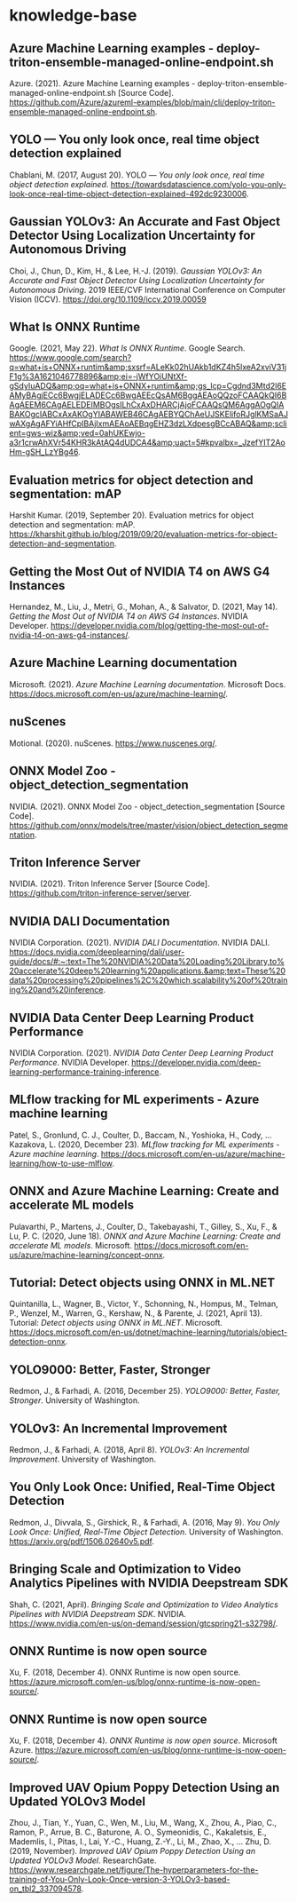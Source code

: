 # knowledge-base

## Azure Machine Learning examples - deploy-triton-ensemble-managed-online-endpoint.sh

Azure. (2021). Azure Machine Learning examples - deploy-triton-ensemble-managed-online-endpoint.sh [Source Code]. https://github.com/Azure/azureml-examples/blob/main/cli/deploy-triton-ensemble-managed-online-endpoint.sh.

## YOLO — You only look once, real time object detection explained

Chablani, M. (2017, August 20). YOLO — *You only look once, real time object detection explained*. https://towardsdatascience.com/yolo-you-only-look-once-real-time-object-detection-explained-492dc9230006.

## Gaussian YOLOv3: An Accurate and Fast Object Detector Using Localization Uncertainty for Autonomous Driving

Choi, J., Chun, D., Kim, H., & Lee, H.-J. (2019). *Gaussian YOLOv3: An Accurate and Fast Object Detector Using Localization Uncertainty for Autonomous Driving*. 2019 IEEE/CVF International Conference on Computer Vision (ICCV). https://doi.org/10.1109/iccv.2019.00059

## What Is ONNX Runtime

Google. (2021, May 22). *What Is ONNX Runtime*. Google Search. https://www.google.com/search?q=what+is+ONNX+runtim&amp;sxsrf=ALeKk02hUAkb1dKZ4h5lxeA2xviV31jF1g%3A1621046778896&amp;ei=-jWfYOiUNtXf-gSdyIuADQ&amp;oq=what+is+ONNX+runtim&amp;gs_lcp=Cgdnd3Mtd2l6EAMyBAgjECc6BwgjELADECc6BwgAEEcQsAM6BggAEAoQQzoFCAAQkQI6BAgAEEM6CAgAELEDEIMBOgsILhCxAxDHARCjAjoFCAAQsQM6AggAOgQIABAKOgcIABCxAxAKOgYIABAWEB46CAgAEBYQChAeUJSKElifoRJglKMSaAJwAXgAgAFYiAHfCpIBAjIxmAEAoAEBqgEHZ3dzLXdpesgBCcABAQ&amp;sclient=gws-wiz&amp;ved=0ahUKEwjo-a3r1crwAhXVr54KHR3kAtAQ4dUDCA4&amp;uact=5#kpvalbx=_JzefYIT2AoHm-gSH_LzYBg46.

## Evaluation metrics for object detection and segmentation: mAP

Harshit Kumar. (2019, September 20). Evaluation metrics for object detection and segmentation: mAP. https://kharshit.github.io/blog/2019/09/20/evaluation-metrics-for-object-detection-and-segmentation.

## Getting the Most Out of NVIDIA T4 on AWS G4 Instances

Hernandez, M., Liu, J., Metri, G., Mohan, A., & Salvator, D. (2021, May 14). *Getting the Most Out of NVIDIA T4 on AWS G4 Instances*. NVIDIA Developer. https://developer.nvidia.com/blog/getting-the-most-out-of-nvidia-t4-on-aws-g4-instances/.

## Azure Machine Learning documentation

Microsoft. (2021). *Azure Machine Learning documentation*. Microsoft Docs. https://docs.microsoft.com/en-us/azure/machine-learning/.

## nuScenes

Motional. (2020). nuScenes. https://www.nuscenes.org/.

## ONNX Model Zoo - object_detection_segmentation

NVIDIA. (2021). ONNX Model Zoo - object_detection_segmentation [Source Code]. https://github.com/onnx/models/tree/master/vision/object_detection_segmentation.

## Triton Inference Server

NVIDIA. (2021). Triton Inference Server [Source Code]. https://github.com/triton-inference-server/server.

## NVIDIA DALI Documentation

NVIDIA Corporation. (2021). *NVIDIA DALI Documentation*. NVIDIA DALI. https://docs.nvidia.com/deeplearning/dali/user-guide/docs/#:~:text=The%20NVIDIA%20Data%20Loading%20Library,to%20accelerate%20deep%20learning%20applications.&amp;text=These%20data%20processing%20pipelines%2C%20which,scalability%20of%20training%20and%20inference.

## NVIDIA Data Center Deep Learning Product Performance

NVIDIA Corporation. (2021). *NVIDIA Data Center Deep Learning Product Performance*. NVIDIA Developer. https://developer.nvidia.com/deep-learning-performance-training-inference.

## MLflow tracking for ML experiments - Azure machine learning

Patel, S., Gronlund, C. J., Coulter, D., Baccam, N., Yoshioka, H., Cody, … Kazakova, L. (2020, December 23). *MLflow tracking for ML experiments - Azure machine learning*. https://docs.microsoft.com/en-us/azure/machine-learning/how-to-use-mlflow.

## ONNX and Azure Machine Learning: Create and accelerate ML models

Pulavarthi, P., Martens, J., Coulter, D., Takebayashi, T., Gilley, S., Xu, F., & Lu, P. C. (2020, June 18). *ONNX and Azure Machine Learning: Create and accelerate ML models*. Microsoft. https://docs.microsoft.com/en-us/azure/machine-learning/concept-onnx.

## Tutorial: Detect objects using ONNX in ML.NET

Quintanilla, L., Wagner, B., Victor, Y., Schonning, N., Hompus, M., Telman, P., Wenzel, M., Warren, G., Kershaw, N., & Parente, J. (2021, April 13). Tutorial: *Detect objects using ONNX in ML.NET*. Microsoft. https://docs.microsoft.com/en-us/dotnet/machine-learning/tutorials/object-detection-onnx.

## YOLO9000: Better, Faster, Stronger

Redmon, J., & Farhadi, A. (2016, December 25). *YOLO9000: Better, Faster, Stronger*. University of Washington.

## YOLOv3: An Incremental Improvement

Redmon, J., & Farhadi, A. (2018, April 8). *YOLOv3: An Incremental Improvement*. University of Washington.

## You Only Look Once: Unified, Real-Time Object Detection

Redmon, J., Divvala, S., Girshick, R., & Farhadi, A. (2016, May 9). *You Only Look Once:
Unified, Real-Time Object Detection*. University of Washington. https://arxiv.org/pdf/1506.02640v5.pdf.

## Bringing Scale and Optimization to Video Analytics Pipelines with NVIDIA Deepstream SDK

Shah, C. (2021, April). *Bringing Scale and Optimization to Video Analytics Pipelines with NVIDIA Deepstream SDK*. NVIDIA. https://www.nvidia.com/en-us/on-demand/session/gtcspring21-s32798/.

## ONNX Runtime is now open source

Xu, F. (2018, December 4). ONNX Runtime is now open source. https://azure.microsoft.com/en-us/blog/onnx-runtime-is-now-open-source/.

## ONNX Runtime is now open source

Xu, F. (2018, December 4). *ONNX Runtime is now open source*. Microsoft Azure. https://azure.microsoft.com/en-us/blog/onnx-runtime-is-now-open-source/.

## Improved UAV Opium Poppy Detection Using an Updated YOLOv3 Model

Zhou, J., Tian, Y., Yuan, C., Wen, M., Liu, M., Wang, X., Zhou, A., Piao, C., Ramon, P., Arrue, B. C., Baturone, A. O., Symeonidis, C., Kakaletsis, E., Mademlis, I., Pitas, I., Lai, Y.-C., Huang, Z.-Y., Li, M., Zhao, X., … Zhu, D. (2019, November). *Improved UAV Opium Poppy Detection Using an Updated YOLOv3 Model*. ResearchGate. https://www.researchgate.net/figure/The-hyperparameters-for-the-training-of-You-Only-Look-Once-version-3-YOLOv3-based-on_tbl2_337094578.
